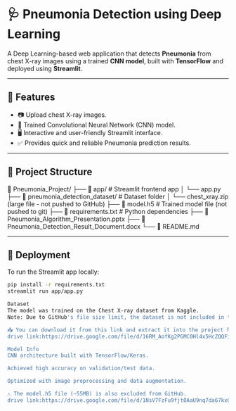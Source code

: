 
# 🩺 Pneumonia Detection using Deep Learning

A Deep Learning-based web application that detects **Pneumonia** from chest X-ray images using a trained **CNN model**, built with **TensorFlow** and deployed using **Streamlit**.

---

## 🌟 Features

- 📷 Upload chest X-ray images.
- 🧠 Trained Convolutional Neural Network (CNN) model.
- 🖥️ Interactive and user-friendly Streamlit interface.
- ✅ Provides quick and reliable Pneumonia prediction results.

---

## 📂 Project Structure
📁 Pneumonia_Project/
├── 📁 app/ # Streamlit frontend app
│ └── app.py
├── 📁 pneumonia_detection_dataset/ # Dataset folder
│ └── chest_xray.zip (large file - not pushed to GitHub)
├── 📄 model.h5 # Trained model file (not pushed to git)
├── 📄 requirements.txt # Python dependencies
├── 📄 Pneumonia_Algorithm_Presentation.pptx
├── 📄 Pneumonia_Detection_Result_Document.docx
└── 📄 README.md


---

## 🚀 Deployment

To run the Streamlit app locally:

```bash
pip install -r requirements.txt
streamlit run app/app.py

Dataset
The model was trained on the Chest X-ray dataset from Kaggle.
Note: Due to GitHub's file size limit, the dataset is not included in the repository.

📥 You can download it from this link and extract it into the project folder:
drive link:https://drive.google.com/file/d/16RM_AofKg2PGMC0Hl4x5HcZQQFi6RA_T/view?usp=drive_link

Model Info
CNN architecture built with TensorFlow/Keras.

Achieved high accuracy on validation/test data.

Optimized with image preprocessing and data augmentation.

⚠️ The model.h5 file (~55MB) is also excluded from GitHub.
drive link:https://drive.google.com/file/d/1NsV7FzFu9fjtOAaU9nq7da67kxCEDtaB/view?usp=drive_link





